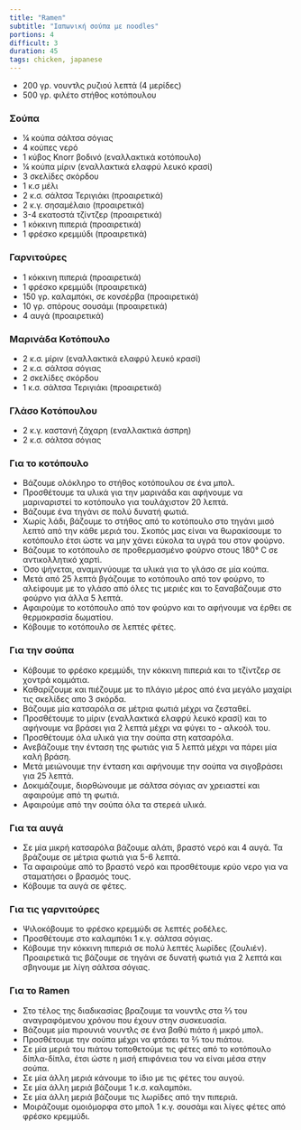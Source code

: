 ```yaml
---
title: "Ramen"
subtitle: "Ιαπωνική σούπα με noodles"
portions: 4
difficult: 3
duration: 45
tags: chicken, japanese
---
```


- 200 γρ. νουντλς ρυζιού λεπτά (4 μερίδες)
- 500 γρ. φιλέτο στήθος κοτόπουλου

### Σούπα

- ¼ κούπα σάλτσα σόγιας
- 4 κούπες νερό
- 1 κύβος Knorr βοδινό (εναλλακτικά κοτόπουλο)
- ¼ κούπα μίριν (εναλλακτικά ελαφρύ λευκό κρασί)
- 3 σκελίδες σκόρδου
- 1 κ.σ μέλι
- 2 κ.σ. σάλτσα Τεριγιάκι (προαιρετικά)
- 2 κ.γ. σησαμέλαιο (προαιρετικά)
- 3-4 εκατοστά τζίντζερ (προαιρετικά)
- 1 κόκκινη πιπεριά (προαιρετικά)
- 1 φρέσκο κρεμμύδι (προαιρετικά)

### Γαρνιτούρες

- 1 κόκκινη πιπεριά (προαιρετικά)
- 1 φρέσκο κρεμμύδι (προαιρετικά)
- 150 γρ. καλαμπόκι, σε κονσέρβα (προαιρετικά)
- 10 γρ. σπόρους σουσάμι (προαιρετικά)
- 4 αυγά (προαιρετικά)

### Μαρινάδα Κοτόπουλο

- 2 κ.σ. μίριν (εναλλακτικά ελαφρύ λευκό κρασί)
- 2 κ.σ. σάλτσα σόγιας
- 2 σκελίδες σκόρδου
- 1 κ.σ. σάλτσα Τεριγιάκι (προαιρετικά)

### Γλάσο Κοτόπουλου

- 2 κ.γ. καστανή ζάχαρη (εναλλακτικά άσπρη)
- 2 κ.σ. σάλτσα σόγιας

<!-- process -->

### Για το κοτόπουλο

- Βάζουμε ολόκληρο το στήθος κοτόπουλου σε ένα μπολ.
- Προσθέτουμε τα υλικά για την μαρινάδα και αφήνουμε να μαριναριστεί το κοτόπουλο για τουλάχιστον 20 λεπτά.
- Βάζουμε ένα τηγάνι σε πολύ δυνατή φωτιά.
- Χωρίς λάδι, βάζουμε το στήθος από το κοτόπουλο στο τηγάνι μισό λεπτό από την κάθε μεριά του. Σκοπός μας είναι να θωρακίσουμε το κοτόπουλο έτσι ώστε να μην χάνει εύκολα τα υγρά του στον φούρνο.
- Βάζουμε το κοτόπουλο σε προθερμασμένο φούρνο στους 180° C σε αντικολλητικό χαρτί.
- Όσο ψήνεται, αναμιγνύουμε τα υλικά για το γλάσο σε μία κούπα.
- Μετά από 25 λεπτά βγάζουμε το κοτόπουλο από τον φούρνο, το αλείφουμε με το γλάσο από όλες τις μεριές και το ξαναβάζουμε στο φούρνο για άλλα 5 λεπτά.
- Αφαιρούμε το κοτόπουλο από τον φούρνο και το αφήνουμε να έρθει σε θερμοκρασία δωματίου.
- Κόβουμε το κοτόπουλο σε λεπτές φέτες.

### Για την σούπα

- Κόβουμε το φρέσκο κρεμμύδι, την κόκκινη πιπεριά και το τζίντζερ σε χοντρά κομμάτια.
- Καθαρίζουμε και πιέζουμε με το πλάγιο μέρος από ένα μεγάλο μαχαίρι τις σκελίδες απο 3 σκόρδα.
- Βάζουμε μία κατσαρόλα σε μέτρια φωτιά μέχρι να ζεσταθεί.
- Προσθέτουμε το μίριν (εναλλακτικά ελαφρύ λευκό κρασί) και το αφήνουμε να βράσει για 2 λεπτά μέχρι να φύγει το - αλκοόλ του.
- Προσθέτουμε όλα υλικά για την σούπα στη κατσαρόλα.
- Ανεβάζουμε την ένταση της φωτιάς για 5 λεπτά μέχρι να πάρει μία καλή βράση.
- Μετά μειώνουμε την ένταση και αφήνουμε την σούπα να σιγοβράσει για 25 λεπτά.
- Δοκιμάζουμε, διορθώνουμε με σάλτσα σόγιας αν χρειαστεί και αφαιρούμε από τη φωτιά.
- Αφαιρούμε από την σούπα όλα τα στερεά υλικά.

### Για τα αυγά

- Σε μία μικρή κατσαρόλα βάζουμε αλάτι, βραστό νερό και 4 αυγά. Τα βράζουμε σε μέτρια φωτιά για 5-6 λεπτά.
- Τα αφαιρούμε από το βραστό νερό και προσθέτουμε κρύο νερο για να σταματήσει ο βρασμός τους.
- Κόβουμε τα αυγά σε φέτες.

### Για τις γαρνιτούρες

- Ψιλοκόβουμε το φρέσκο κρεμμύδι σε λεπτές ροδέλες.
- Προσθέτουμε στο καλαμπόκι 1 κ.γ. σάλτσα σόγιας.
- Κόβουμε την κόκκινη πιπεριά σε πολύ λεπτές λωρίδες (ζουλιέν). Προαιρετικά τις βάζουμε σε τηγάνι σε δυνατή φωτιά για 2 λεπτά και σβηνουμε με λίγη σάλτσα σόγιας.

### Για το Ramen

- Στο τέλος της διαδικασίας βραζουμε τα νουντλς στα ⅔ του αναγραφόμενου χρόνου που έχουν στην συσκευασία.
- Βάζουμε μία πιρουνιά νουντλς σε ένα βαθύ πιάτο ή μικρό μπολ.
- Προσθέτουμε την σούπα μέχρι να φτάσει τα ⅔ του πιάτου.
- Σε μία μεριά του πιάτου τοποθετούμε τις φέτες από το κοτόπουλο δίπλα-δίπλα, έτσι ώστε η μισή επιφάνεια του να είναι μέσα στην σούπα.
- Σε μία άλλη μεριά κάνουμε το ίδιο με τις φέτες του αυγού.
- Σε μία άλλη μεριά βάζουμε 1 κ.σ. καλαμπόκι.
- Σε μία άλλη μεριά βάζουμε τις λωρίδες από την πιπεριά.
- Μοιράζουμε ομοιόμορφα στο μπολ 1 κ.γ. σουσάμι και λίγες φέτες από φρέσκο κρεμμύδι.
